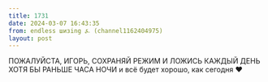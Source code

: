 ```yaml
---
title: 1731
date: 2024-03-07 16:43:35
from: endless шизing ⍼ (channel1162404975)
layout: post
---
```


ПОЖАЛУЙСТА, ИГОРЬ, СОХРАНЯЙ РЕЖИМ И ЛОЖИСЬ КАЖДЫЙ ДЕНЬ ХОТЯ БЫ РАНЬШЕ ЧАСА НОЧИ и всё будет хорошо, как сегодня ❤️
